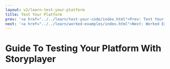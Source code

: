 ```yaml
---
layout: v2/learn-test-your-platform
title: Test Your Platform
prev: '<a href="../../learn/test-your-code/index.html">Prev: Test Your Code</a>'
next: '<a href="../../learn/worked-examples/index.html">Next: Worked Examples</a>'
---
```

# Guide To Testing Your Platform With Storyplayer